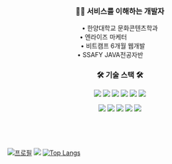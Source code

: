 
<h3 align="center">👩‍💻 서비스를 이해하는 개발자</h3>
<div align=center> 
  • 한양대학교 문화콘텐츠학과<br>
  • 엔라이즈 마케터&nbsp;&nbsp;&nbsp;&nbsp;&nbsp;&nbsp;&nbsp;&nbsp;&nbsp;&nbsp;&nbsp;&nbsp;&nbsp;&nbsp;&nbsp;&nbsp;&nbsp;&nbsp;&nbsp;<br>
  • 비트캠프 6개월 웹개발&nbsp;&nbsp;&nbsp;&nbsp;&nbsp;&nbsp;&nbsp;&nbsp;<br>
  • SSAFY JAVA전공자반&nbsp;&nbsp;&nbsp;&nbsp;&nbsp;&nbsp;&nbsp;&nbsp;&nbsp;&nbsp;&nbsp;
</div>

<h3 align="center">🛠 기술 스택 🛠</h3>

<p align="center">
<img src="https://img.shields.io/badge/java-007396?style=flat-square&logo=java&logoColor=white"> <img src="https://img.shields.io/badge/javascript-F7DF1E?style=flat-square&logo=javascript&logoColor=black"> <img src="https://img.shields.io/badge/html5-E34F26?style=flat-square&logo=html5&logoColor=white"> <img src="https://img.shields.io/badge/css-1572B6?style=flat-square&logo=css3&logoColor=white">  <img src="https://img.shields.io/badge/vue.js-4FC08D?style=flat-square&logo=vue.js&logoColor=white"> <img src="https://img.shields.io/badge/mysql-4479A1?style=flat-square&logo=mysql&logoColor=white">
 </p><p align="center"> 
 <img src="https://img.shields.io/badge/spring-6DB33F?style=flat-square&logo=spring&logoColor=white"> <img src="https://img.shields.io/badge/springboot-6DB33F?style=flat-square&logo=springboot&logoColor=white"> <img src="https://img.shields.io/badge/jquery-0769AD?style=flat-square&logo=jquery&logoColor=white"> <img src="https://img.shields.io/badge/bootstrap-7952B3?style=flat-square&logo=bootstrap&logoColor=white"> <img src="https://img.shields.io/badge/AWS-232F3E?style=flat-square&logo=Amazon%20AWS&logoColor=white"/> 
</p>

<!--<img src="https://img.shields.io/badge/github-181717?style=flat-square&logo=github&logoColor=white"> <img src="https://img.shields.io/badge/git-F05032?style=flat-square&logo=git&logoColor=white">
![YouTube](https://img.shields.io/badge/YouTube-%23FF0000.svg?style=flat-square&logo=YouTube&logoColor=white)

[![Anurag's GitHub stats](https://github-readme-stats.vercel.app/api?username=yaejin-park)](https://github.com/pyjin805/github-readme-stats)

[![Solved.ac프로필](http://mazassumnida.wtf/api/mini/generate_badge?boj=pyjin805)](https://solved.ac/pyjin805)
[![Top Langs](https://github-readme-stats.vercel.app/api/top-langs/?username=yaejin-park&layout=compact)](https://github.com/pyjin805/github-readme-stats)
-->
<br><br><br>

[![프로필](http://mazassumnida.wtf/api/v2/generate_badge?boj=pyjin805)](https://solved.ac/pyjin805)
<img src="http://mazandi.herokuapp.com/api?handle=pyjin805&theme=warm"/>
[![Top Langs](https://github-readme-stats.vercel.app/api/top-langs/?username=yaejin-park&layout=compact)](https://github.com/pyjin805/github-readme-stats)
